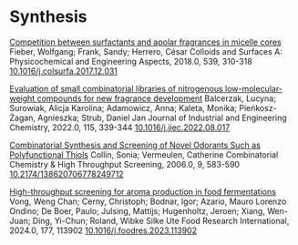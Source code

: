 # Synthesis

[Competition between surfactants and apolar fragrances in micelle cores](https://linkinghub.elsevier.com/retrieve/pii/S0927775717311287)
Fieber, Wolfgang; Frank, Sandy; Herrero, César
Colloids and Surfaces A: Physicochemical and Engineering Aspects, 2018.0, 539, 310-318
[10.1016/j.colsurfa.2017.12.031](https://linkinghub.elsevier.com/retrieve/pii/S0927775717311287)

[Evaluation of small combinatorial libraries of nitrogenous low-molecular-weight compounds for new fragrance development](https://linkinghub.elsevier.com/retrieve/pii/S1226086X22004439)
Balcerzak, Lucyna; Surowiak, Alicja Karolina; Adamowicz, Anna; Kaleta, Monika; Pieńkosz-Żagan, Agnieszka; Strub, Daniel Jan
Journal of Industrial and Engineering Chemistry, 2022.0, 115, 339-344
[10.1016/j.jiec.2022.08.017](https://linkinghub.elsevier.com/retrieve/pii/S1226086X22004439)

[Combinatorial Synthesis and Screening of Novel Odorants Such as Polyfunctional Thiols](http://www.eurekaselect.com/openurl/content.php?genre=article&issn=1386-2073&volume=9&issue=8&spage=583)
Collin, Sonia; Vermeulen, Catherine
Combinatorial Chemistry & High Throughput Screening, 2006.0, 9, 583-590
[10.2174/138620706778249712](http://www.eurekaselect.com/openurl/content.php?genre=article&issn=1386-2073&volume=9&issue=8&spage=583)

[High-throughput screening for aroma production in food fermentations](https://linkinghub.elsevier.com/retrieve/pii/S0963996923014503)
Vong, Weng Chan; Cerny, Christoph; Bodnar, Igor; Azario, Mauro Lorenzo Ondino; De Boer, Paulo; Julsing, Mattijs; Hugenholtz, Jeroen; Xiang, Wen-Juan; Ding, Yi-Chun; Roland, Wibke Silke Ute
Food Research International, 2024.0, 177, 113902
[10.1016/j.foodres.2023.113902](https://linkinghub.elsevier.com/retrieve/pii/S0963996923014503)
